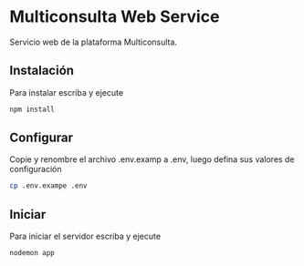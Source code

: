 # Multiconsulta Web Service

Servicio web de la plataforma Multiconsulta.

## Instalación
Para instalar escriba y ejecute
```bash
npm install
```

## Configurar
Copie y renombre el archivo .env.examp a .env, luego defina sus valores de configuración
```bash
cp .env.exampe .env
```

## Iniciar
Para iniciar el servidor escriba y ejecute
```bash
nodemon app
```
